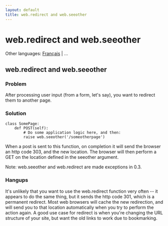 ```yaml
---
layout: default
title: web.redirect and web.seeother
---
```


# web.redirect and web.seeother

Other languages:  [Français](/../cookbook/redirect+seeother.fr) | ...

## web.redirect and web.seeother

### Problem
After processing user input (from a form, let's say), you want to redirect them to another page.

### Solution

    class SomePage:
        def POST(self):
            # Do some application logic here, and then:
            raise web.seeother('/someotherpage')

When a post is sent to this function, on completion it will send the browser an http code 303, and the new location. The browser will then perform a GET on the location defined in the seeother argument.

Note: web.seeother and web.redirect are made exceptions in 0.3.

### Hangups
It's unlikely that you want to use the web.redirect function very often -- it appears to do the same thing, but it sends the http code 301, which is a permanent redirect.  Most web browsers will cache the new redirection, and will send you to that location automatically when you try to perform the action again.  A good use case for redirect is when you're changing the URL structure of your site, but want the old links to work due to bookmarking.
